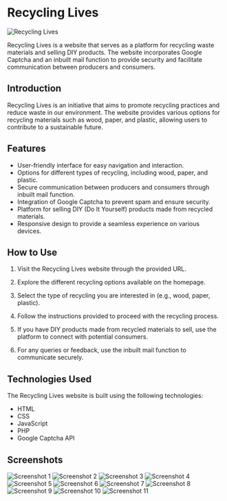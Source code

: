 # Recycling Lives

![Recycling Lives](https://user-images.githubusercontent.com/86908101/166142372-cfee6141-6548-467f-9933-18be2bd251a0.png)

Recycling Lives is a website that serves as a platform for recycling waste materials and selling DIY products. The website incorporates Google Captcha and an inbuilt mail function to provide security and facilitate communication between producers and consumers.


## Introduction

Recycling Lives is an initiative that aims to promote recycling practices and reduce waste in our environment. The website provides various options for recycling materials such as wood, paper, and plastic, allowing users to contribute to a sustainable future.

## Features

- User-friendly interface for easy navigation and interaction.
- Options for different types of recycling, including wood, paper, and plastic.
- Secure communication between producers and consumers through inbuilt mail function.
- Integration of Google Captcha to prevent spam and ensure security.
- Platform for selling DIY (Do It Yourself) products made from recycled materials.
- Responsive design to provide a seamless experience on various devices.

## How to Use

1. Visit the Recycling Lives website through the provided URL.

2. Explore the different recycling options available on the homepage.

3. Select the type of recycling you are interested in (e.g., wood, paper, plastic).

4. Follow the instructions provided to proceed with the recycling process.

5. If you have DIY products made from recycled materials to sell, use the platform to connect with potential consumers.

6. For any queries or feedback, use the inbuilt mail function to communicate securely.

## Technologies Used

The Recycling Lives website is built using the following technologies:

- HTML
- CSS
- JavaScript
- PHP
- Google Captcha API

## Screenshots

![Screenshot 1](https://user-images.githubusercontent.com/86908101/166142383-933dbc7f-6559-460e-b7c5-40cc295deba2.png)
![Screenshot 2](https://user-images.githubusercontent.com/86908101/166142385-3ed0407e-e396-4280-92b7-13f806047dc9.png)
![Screenshot 3](https://user-images.githubusercontent.com/86908101/166142389-ec11c3c2-28f4-4250-bdae-3eb57033d06f.png)
![Screenshot 4](https://user-images.githubusercontent.com/86908101/166142391-59fb638f-ae12-46eb-bc82-6058ec78a649.png)
![Screenshot 5](https://user-images.githubusercontent.com/86908101/166142393-88b32e79-7d16-43af-9e65-c809dd113866.png)
![Screenshot 6](https://user-images.githubusercontent.com/86908101/166142395-65a9caa4-deeb-4d43-9378-604c3d99df2b.png)
![Screenshot 7](https://user-images.githubusercontent.com/86908101/166142405-f5a34de5-1c5e-4629-b06b-62a66e356468.png)
![Screenshot 8](https://user-images.githubusercontent.com/86908101/166142409-c5d0fce2-369f-4755-91b2-ffb06adaec7d.png)
![Screenshot 9](https://user-images.githubusercontent.com/86908101/166142418-34a6a191-5709-437a-b96a-3dcd22821890.png)
![Screenshot 10](https://user-images.githubusercontent.com/86908101/166142414-d06c780e-e942-45a5-ae9b-d8c6b088653a.png)
![Screenshot 11](https://user-images.githubusercontent.com/86908101/166142418-34a6a191-5709-437a-b96a-3dcd22821890.png)
